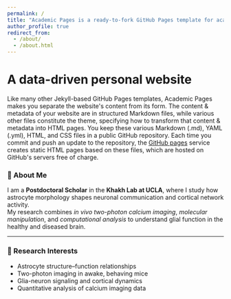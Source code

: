 ```yaml
---
permalink: /
title: "Academic Pages is a ready-to-fork GitHub Pages template for academic personal websites"
author_profile: true
redirect_from: 
  - /about/
  - /about.html
---
```



A data-driven personal website
======
Like many other Jekyll-based GitHub Pages templates, Academic Pages makes you separate the website's content from its form. The content & metadata of your website are in structured Markdown files, while various other files constitute the theme, specifying how to transform that content & metadata into HTML pages. You keep these various Markdown (.md), YAML (.yml), HTML, and CSS files in a public GitHub repository. Each time you commit and push an update to the repository, the [GitHub pages](https://pages.github.com/) service creates static HTML pages based on these files, which are hosted on GitHub's servers free of charge.



### 👋 About Me
I am a **Postdoctoral Scholar** in the **Khakh Lab at UCLA**, where I study how astrocyte morphology shapes neuronal communication and cortical network activity.  
My research combines *in vivo two-photon calcium imaging*, *molecular manipulation*, and *computational analysis* to understand glial function in the healthy and diseased brain.

---

### 🔬 Research Interests
- Astrocyte structure–function relationships  
- Two-photon imaging in awake, behaving mice  
- Glia-neuron signaling and cortical dynamics  
- Quantitative analysis of calcium imaging data  

